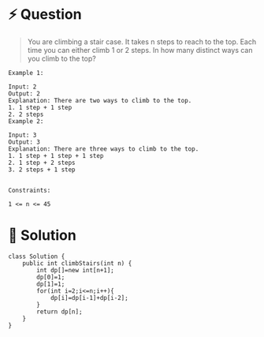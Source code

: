 # :zap: Question

> You are climbing a stair case. It takes n steps to reach to the top.
> Each time you can either climb 1 or 2 steps. In how many distinct ways can you climb to the top?
```
Example 1:

Input: 2
Output: 2
Explanation: There are two ways to climb to the top.
1. 1 step + 1 step
2. 2 steps
Example 2:

Input: 3
Output: 3
Explanation: There are three ways to climb to the top.
1. 1 step + 1 step + 1 step
2. 1 step + 2 steps
3. 2 steps + 1 step
 

Constraints:

1 <= n <= 45
```

# :peach: Solution
```
class Solution {
    public int climbStairs(int n) {
        int dp[]=new int[n+1];
        dp[0]=1;
        dp[1]=1;
        for(int i=2;i<=n;i++){
            dp[i]=dp[i-1]+dp[i-2];
        }
        return dp[n];
    }
}
```
